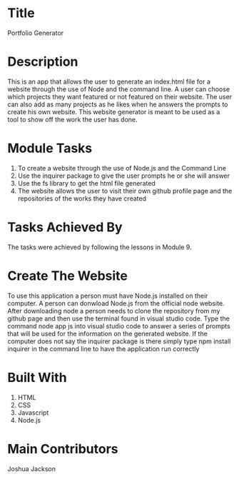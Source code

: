 # Title
Portfolio Generator

# Description
This is an app that allows the user to generate an index.html file for a website through the use of Node and the command line. A user can choose which projects they want featured or not featured on their website. The user can also add as many projects as he likes when he answers the prompts to create his own website. This website generator is meant to be used as a tool to show off the work the user has done.

# Module Tasks
1. To create a website through the use of Node.js and the Command Line
2. Use the inquirer package to give the user prompts he or she will answer
3. Use the fs library to get the html file generated
4. The website allows the user to visit their own github profile page and the repositories of the works they have created

# Tasks Achieved By
The tasks were achieved by following the lessons in Module 9.

# Create The Website
To use this application a person must have Node.js installed on their computer. A person can donwload Node.js from the official node website. After downloading node a person needs to clone the repository from my github page and then use the terminal found in visual studio code. Type the command node app js into visual studio code to answer a series of prompts that will be used for the information on the generated website. If the computer does not say the inquirer package is there simply type npm install inquirer in the command line to have the application run correctly

# Built With
1. HTML
2. CSS
3. Javascript
4. Node.js

# Main Contributors
Joshua Jackson